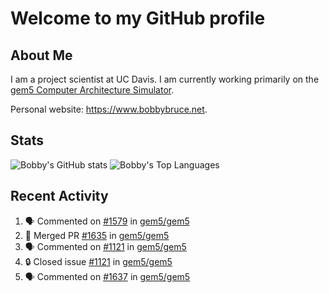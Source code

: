 # Welcome to my GitHub profile

## About Me

I am a project scientist at UC Davis. I am currently working primarily on the [gem5 Computer Architecture Simulator](https://github.com/gem5).

Personal website: <https://www.bobbybruce.net>.

## Stats

![Bobby's GitHub stats](https://github-readme-stats.vercel.app/api?username=bobbyrbruce&show_icons=true&theme=responsive&include_all_commits=true&count_private=true&show=reviews&disable_animations=true)
![Bobby's Top Languages ](https://github-readme-stats.vercel.app/api/top-langs/?username=bobbyrbruce&layout=compact&theme=responsive&count_private=true&langs_count=10&disable_animations=true)

## Recent Activity

<!--START_SECTION:activity-->
1. 🗣 Commented on [#1579](https://github.com/gem5/gem5/pull/1579#issuecomment-2400133202) in [gem5/gem5](https://github.com/gem5/gem5)
2. 🎉 Merged PR [#1635](https://github.com/gem5/gem5/pull/1635) in [gem5/gem5](https://github.com/gem5/gem5)
3. 🗣 Commented on [#1121](https://github.com/gem5/gem5/issues/1121#issuecomment-2395969393) in [gem5/gem5](https://github.com/gem5/gem5)
4. 🔒 Closed issue [#1121](https://github.com/gem5/gem5/issues/1121) in [gem5/gem5](https://github.com/gem5/gem5)
5. 🗣 Commented on [#1637](https://github.com/gem5/gem5/pull/1637#issuecomment-2395967832) in [gem5/gem5](https://github.com/gem5/gem5)
<!--END_SECTION:activity-->
